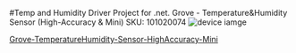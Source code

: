 #Temp and Humidity Driver Project for .net.
Grove - Temperature&Humidity Sensor (High-Accuracy & Mini)
SKU: 101020074
![device iamge](http://www.seeedstudio.com/depot/bmz_cache/2/2ee203e540cb7cf725142cf1eff4c5bf.image.530x397.jpg)

[Grove-TemperatureHumidity-Sensor-HighAccuracy-Mini](http://www.seeedstudio.com/depot/Grove-TemperatureHumidity-Sensor-HighAccuracy-Mini-p-1921.html)
